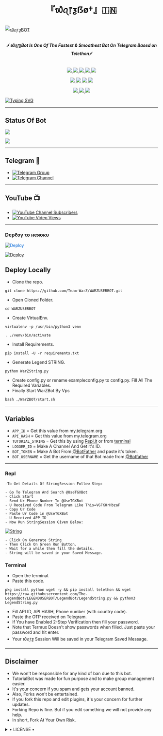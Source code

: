 <h1 align="center">
<b> 『᭙ꪖ᥅ƺẞø†』🇮🇳 </b>
</h1>

[![᭙ꪖ᥅ƺBOT](https://telegra.ph/file/2dd82644aa7f19518fe60.jpg)](https://github.com/Team-WarZ/WarZBOT)

<h6 align="center">
  <b>⚡ ᭙ꪖ᥅ƺBot Is One Of The Fastest & Smoothest Bot On Telegram Based on Telethon⚡</b>
</h6>

<p align="center">
<a href="https://github.com/Team-WarZ/WarZBOT" alt="GitHub closed issues"> <img src="https://img.shields.io/github/issues-closed-raw/Team-WarZ/WarZBOT?style=flat&logo=github&color=success" /> </a>
<a href="https://github.com/Team-WarZ/WarZBOT/graphs/contributors" alt="GitHub contributors"> <img src="https://img.shields.io/github/contributors/Team-WarZ/WarZBOT?style=flat&logo=github" /> </a>
<a href="https://github.com/Team-WarZ/WarZBOT/network/members" alt="GitHub forks"> <img src="https://img.shields.io/github/forks/Team-WarZ/WarZBOT?label=Forks&logo=github" /> </a>
<a href="https://github.com/Team-WarZ/WarZBOT" alt="GitHub closed pull requests"> <img src="https://img.shields.io/github/issues-pr-closed-raw/Team-WarZ/WarZBOT?color=success" /> </a>
<a href="https://github.com/Team-WarZ/WarZBOT" alt="GitHub issues"> <img src="https://img.shields.io/github/issues-raw/Team-WarZ/WarZBOT?style=flat&logo=github&color=yellow" /> </a>
</p>
<p align="center">
<a href="https://www.python.org/" alt="made-with-python"> <img src="https://img.shields.io/badge/Made%20with-Python-1f425f.svg?style=flat&logo=python&color=blue" /> </a>
<a href="https://github.com/Team-WarZ/WarZBOT" alt="Docker!"> <img src="https://aleen42.github.io/badges/src/docker.svg" /> </a>
<a href="https://github.com/Team-WarZ/WarZBOT" alt="GitHub repo size"> <img src="https://img.shields.io/github/repo-size/Team-WarZ/WarZBOT" /> </a>
<a href="https://github.com/Team-WarZ/WarZBOT/blob/master/LICENSE" alt="GPLv3 license"> <img src="https://img.shields.io/badge/License-GPLv3-blue.svg" /> </a>
</p>
<p align="center">
<a href="https://t.me/WarZSupport" alt="Telegram!"> <img src="https://aleen42.github.io/badges/src/telegram.svg" /> </a>
<a href="https://github.com/Team-WarZ/WarZBOT/graphs/commit-activity" alt="Maintenance"> <img src="https://img.shields.io/badge/Maintained%3F-yes-green.svg" /> </a>
<a href="https://makeapullrequest.com" alt="PRs Welcome"> <img src="https://img.shields.io/badge/PRs-welcome-brightgreen.svg?style=flat-square" /> </a>
</p>

[![Typing SVG](https://readme-typing-svg.herokuapp.com?color=%2300EBF7&lines=Most+PowerFull+Telegram+UserBot+;Made+With+Python+Scrach;Deploy+Our+Project%2C+And+Enjoy+%F0%9F%92%96)](https://git.io/typing-svg)

------
## Status Of Bot 
<p align="left">
    <a href="https://github.com/Team-WarZ/WarZBOT/network/members"><img src="https://img.shields.io/github/forks/Team-WarZ/WarZBOT?label=Forks&logoColor=Black&style=social"></a><p align="left"><a href="https://github.com/TeYour arZ/WarZBOT/stargazers"><img src="https://img.shields.io/github/stars/Team-WarZ/WarZBOT?logoColor=Blue&style=social"></a><p align="left"><a href="https://github.com/Team-WarZ/WarZBOT"></a><p align="left"><a href="https://github.com/Team-WarZ/WarZBOT?"></a>

------
## Telegram 🏪
- [![Telegram Group](https://img.shields.io/badge/Telegram-Group-brightgreen)](https://t.me/TheWarZBOT)
- [![Telegram Channel](https://img.shields.io/badge/Telegram-Channel-brightgreen)](https://t.me/WarZSupport)

------
## YouTube 📺
- [![YouTube Channel Subscribers](https://img.shields.io/youtube/channel/subscribers/UCvp8PY25PTRhFDZjLv3sVfg?style=social)](https://youtube.com/channel/UCvp8PY25PTRhFDZjLv3sVfg)
- [![YouTube Video Views](https://img.shields.io/youtube/views/9dQgdUJfk_k?label=Tutorial+•+Heroku+•&style=social)](https://youtu.be/9dQgdUJfk_k)

------------
<h3> Dєρℓογ το нєяοκυ </h3>

<a href="https://dashboard.heroku.com/new?button-url=https%3A%2F%2Fgithub.com%2FTeam-WarZ%2FWarZBOT&template=https%3A%2F%2Fgithub.com%2FTeam-WarZ%2FWarZBOT" rel="nofollow" style="background-color: initial; box-sizing: border-box; color: #0366d6; text-decoration-line: none;"><img alt="Deploy" data-canonical-src="https://www.herokucdn.com/deploy/button.svg" src="https://camo.githubusercontent.com/83b0e95b38892b49184e07ad572c94c8038323fb/68747470733a2f2f7777772e6865726f6b7563646e2e636f6d2f6465706c6f792f627574746f6e2e737667" style="border-style: none; box-sizing: initial; max-width: 100%;" /></a></div>
</a>


[![Deploy](https://telegra.ph/file/1ded5ead2f8cc5828897a.jpg)](https://dashboard.heroku.com/new?button-url=https%3A%2F%2Fgithub.com%2FTeam-WarZ%2FWarZBOT&template=https%3A%2F%2Fgithub.com%2FTeam-WarZ%2FWarZBOT)

## Deploy Locally

- Clone the repo. 

`git clone https://github.com/Team-WarZ/WARZUSERBOT.git`
- Open Cloned Folder.

`cd WARZUSERBOT`
- Create VirtualEnv.

`virtualenv -p /usr/bin/python3 venv`

`. ./venv/bin/activate`
- Install Requirements.

`pip install -U -r requirements.txt`
- Generate Legend STRING.

`python WarZString.py`
- Create config.py or rename exampleconfig.py to config.py. Fill All The Required Variables.
- Finally Start WarZBot By Vps

`bash ./WarZBOT/start.sh`

---------

## Variables

- `APP_ID`  =  Get this value from my.telegram.org
- `API_HASH`  =  Get this value from my.telegram.org
- `TUTORIAL_STRING`  =  Get this by using [Repl.it](#Repl) or from [terminal](#Terminal)
- `LOGGER_ID`  =  Make A Channel And Get it's ID.
- `BOT_TOKEN`  =  Make A Bot From [@BotFather](https://t.me/botfather) and paste it's token.
- `BOT_USERNAME`  =  Get the username of that Bot made from [@Botfather](https://t.me/botfather)

------
### Repl


    -To Get Details Of StringSession Follow Step: 

    - Go To Telegram And Search @UseTGXBot
    - Click Start
    - Send Ur Phone Number To @UseTGXBot
    - U Received Code From Telegram Like This=VGFK0rHbzaF
    - Copy Ur Code
    - Paste Ur Code in @UseTGXBot
    - U Received APP ID
    - Now Run StringSession Given Below:
   

[![String](https://telegra.ph/file/a6bca4695a54de983c015.jpg)](https://replit.com/@KrishnaJaiswal1/LEGENDBOT#main.py) 

    - Click On Generate String
    - Then Click On Green Run Button.
    - Wait for a while then fill the details.
    - String will be saved in your Saved Message.


### Terminal
- Open the terminal.
- Paste this code.

`pkg install python wget -y && pip install telethon && wget https://raw.githubusercontent.com/The-LegendBot/LEGENDUSERBOT/LegendBot/LegendString.py && python3 LegendString.py`
- Fill API ID, API HASH, Phone number (with country code).
- Paste the OTP received on Telegram.
- If You have Enabled 2-Step Verification then fill your password.
- Note that Termux Doesn't show passwords when filled. Just paste your password and hit enter.
- Your ᭙ꪖ᥅ƺ Session Will be saved in your Telegram Saved Message.


------
## Disclaimer
- We won't be responsible for any kind of ban due to this bot.
- TutorialBot was made for fun purpose and to make group management easier.
- It's your concern if you spam and gets your account banned.
- Also, Forks won't be entertained.
- If you fork this repo and edit plugins, it's your concern for further updates.
- Forking Repo is fine. But if you edit something we will not provide any help.
- In short, Fork At Your Own Risk.

<details>

  <summary> • LICENSE • </summary>

![](https://www.gnu.org/graphics/gplv3-or-later.png)

New-Dev3

Poject [᭙ꪖ᥅ƺ](https://github.com/Team-WarZ/WarZBOT) is free software: you can redistribute it and/or modify

it under the terms of the GNU General Public License as published by

the Free Software Foundation, either version 3 of the License, or

(at your option) any later version.

This program is distributed in the hope that it will be useful,

but WITHOUT ANY WARRANTY; without even the implied warranty of

MERCHANTABILITY or FITNESS FOR A PARTICULAR PURPOSE.  See the

GNU General Public License for more details.

You should have received a copy of the GNU General Public License

along with this program. If not, see <https://www.gnu.org/licenses/>.

</details>
